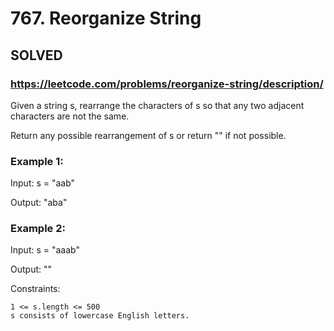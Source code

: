 # 767. Reorganize String

## SOLVED

### https://leetcode.com/problems/reorganize-string/description/


Given a string s, rearrange the characters of s so that any two adjacent characters are not the same.

Return any possible rearrangement of s or return "" if not possible.



### Example 1:

Input: s = "aab"

Output: "aba"

### Example 2:

Input: s = "aaab"

Output: ""



Constraints:

    1 <= s.length <= 500
    s consists of lowercase English letters.

